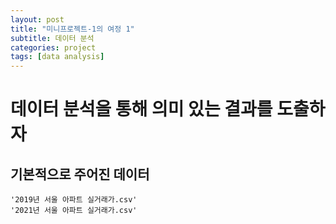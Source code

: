 ```yaml
---
layout: post
title: "미니프로젝트-1의 여정 1"
subtitle: 데이터 분석
categories: project
tags: [data analysis]
---
```

# 데이터 분석을 통해 의미 있는 결과를 도출하자

## 기본적으로 주어진 데이터

```
'2019년 서울 아파트 실거래가.csv'
'2021년 서울 아파트 실거래가.csv'
```


